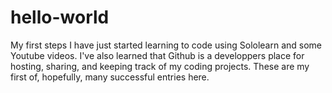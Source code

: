 # hello-world
My first steps
I have just started learning to code using Sololearn and some Youtube videos.
I've also learned that Github is a developpers place for hosting, sharing, and keeping track of my coding projects.
These are my first of, hopefully, many successful entries here.
